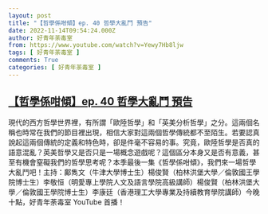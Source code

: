 ```yaml
---
layout: post
title: "【哲學係咁傾】ep. 40 哲學大亂鬥 預告"
date: 2022-11-14T09:54:24.000Z
author: 好青年荼毒室
from: https://www.youtube.com/watch?v=Yewy7Hb8ljw
tags: [ 好青年荼毒室 ]
comments: True
categories: [ 好青年荼毒室 ]
---
```

<!--1668419664000-->
[【哲學係咁傾】ep. 40 哲學大亂鬥 預告](https://www.youtube.com/watch?v=Yewy7Hb8ljw)
------

<div>
現代的西方哲學世界裡，有所謂「歐陸哲學」和「英美分析哲學」之分。這兩個名稱也時常在我們的節目裡出現，相信大家對這兩個哲學傳統都不至陌生。若要認真說起這兩個傳統的定義和特色時，卻是件毫不容易的事。究竟，歐陸哲學是否真的語意混亂？英美哲學又是否只是一場概念遊戲呢？這個區分本身又是否有意義，甚至有機會窒礙我們的哲學思考呢？本季最後一集《哲學係咁傾》，我們來一場哲學大亂鬥吧！主持：鄺雋文（牛津大學博士生）楊俊賢（柏林洪堡大學／倫敦國王學院博士生）李敬恒（明愛專上學院人文及語言學院高級講師）楊俊賢（柏林洪堡大學／倫敦國王學院博士生）李康廷（香港理工大學專業及持續教育學院講師）今晚十點，好青年荼毒室 YouTube 首播！
</div>
